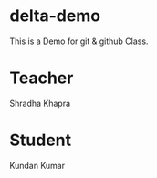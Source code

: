 # delta-demo
This is a Demo for git & github Class. 

# Teacher
Shradha Khapra

# Student 
Kundan Kumar
